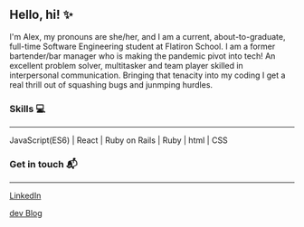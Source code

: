 ## Hello, hi! :sparkles:

I'm Alex, my pronouns are she/her, and I am a current, about-to-graduate, full-time Software Engineering student at Flatiron School. I am a former bartender/bar manager who is making the pandemic pivot into tech! An excellent problem solver, multitasker and team player skilled in interpersonal communication. Bringing that tenacity into my coding I get a real thrill out of squashing bugs and junmping hurdles. 


### Skills :computer:
---

JavaScript(ES6) | React | Ruby on Rails | Ruby | html | CSS

### Get in touch :mailbox_with_mail:
---

[LinkedIn](www.linkedin.com/in/alexandraricardel)

[dev Blog](https://dev.to/beendra)
